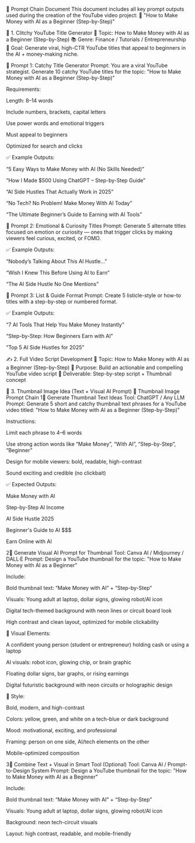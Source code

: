 📌 Prompt Chain Document
This document includes all key prompt outputs used during the creation of the YouTube video project:
🎥 "How to Make Money with AI as a Beginner (Step-by-Step)"

🧠 1. Clitchy YouTube Title Generator
🎯 Topic: How to Make Money with AI as a Beginner (Step-by-Step)
📚 Genre: Finance / Tutorials / Entrepreneurship
🎯 Goal: Generate viral, high-CTR YouTube titles that appeal to beginners in the AI + money-making niche.

🔹 Prompt 1: Catchy Title Generator
Prompt:
You are a viral YouTube strategist. Generate 10 catchy YouTube titles for the topic:
"How to Make Money with AI as a Beginner (Step-by-Step)"

Requirements:

Length: 8–14 words

Include numbers, brackets, capital letters

Use power words and emotional triggers

Must appeal to beginners

Optimized for search and clicks

✅ Example Outputs:

“5 Easy Ways to Make Money with AI (No Skills Needed)”

“How I Made $500 Using ChatGPT – Step-by-Step Guide”

“AI Side Hustles That Actually Work in 2025”

“No Tech? No Problem! Make Money With AI Today”

“The Ultimate Beginner’s Guide to Earning with AI Tools”

🔹 Prompt 2: Emotional & Curiosity Titles
Prompt:
Generate 5 alternate titles focused on emotion or curiosity — ones that trigger clicks by making viewers feel curious, excited, or FOMO.

✅ Example Outputs:

“Nobody’s Talking About This AI Hustle…”

“Wish I Knew This Before Using AI to Earn”

“The AI Side Hustle No One Mentions”

🔹 Prompt 3: List & Guide Format
Prompt:
Create 5 listicle-style or how-to titles with a step-by-step or numbered format.

✅ Example Outputs:

“7 AI Tools That Help You Make Money Instantly”

“Step-by-Step: How Beginners Earn with AI”

“Top 5 AI Side Hustles for 2025”

✍️ 2. Full Video Script Development
📌 Topic: How to Make Money with AI as a Beginner (Step-by-Step)
🎯 Purpose: Build an actionable and compelling YouTube video script
🎁 Deliverable: Step-by-step script + Thumbnail concept

🎨 3. Thumbnail Image Idea (Text + Visual AI Prompt)
🔢 Thumbnail Image Prompt Chain
1⃣ Generate Thumbnail Text Ideas
Tool: ChatGPT / Any LLM
Prompt:
Generate 5 short and catchy thumbnail text phrases for a YouTube video titled:
"How to Make Money with AI as a Beginner (Step-by-Step)"

Instructions:

Limit each phrase to 4–6 words

Use strong action words like “Make Money”, “With AI”, “Step-by-Step”, “Beginner”

Design for mobile viewers: bold, readable, high-contrast

Sound exciting and credible (no clickbait)

✅ Expected Outputs:

Make Money with AI

Step-by-Step AI Income

AI Side Hustle 2025

Beginner's Guide to AI $$$

Earn Online with AI

2⃣ Generate Visual AI Prompt for Thumbnail
Tool: Canva AI / Midjourney / DALL·E
Prompt:
Design a YouTube thumbnail for the topic:
"How to Make Money with AI as a Beginner"

Include:

Bold thumbnail text: “Make Money with AI” + “Step-by-Step”

Visuals: Young adult at laptop, dollar signs, glowing robot/AI icon

Digital tech-themed background with neon lines or circuit board look

High contrast and clean layout, optimized for mobile clickability

🎨 Visual Elements:

A confident young person (student or entrepreneur) holding cash or using a laptop

AI visuals: robot icon, glowing chip, or brain graphic

Floating dollar signs, bar graphs, or rising earnings

Digital futuristic background with neon circuits or holographic design

🎨 Style:

Bold, modern, and high-contrast

Colors: yellow, green, and white on a tech-blue or dark background

Mood: motivational, exciting, and professional

Framing: person on one side, AI/tech elements on the other

Mobile-optimized composition

3⃣ Combine Text + Visual in Smart Tool (Optional)
Tool: Canva AI / Prompt-to-Design System
Prompt:
Design a YouTube thumbnail for the topic:
"How to Make Money with AI as a Beginner"

Include:

Bold thumbnail text: “Make Money with AI” + “Step-by-Step”

Visuals: Young adult at laptop, dollar signs, glowing robot/AI icon

Background: neon tech-circuit visuals

Layout: high contrast, readable, and mobile-friendly
